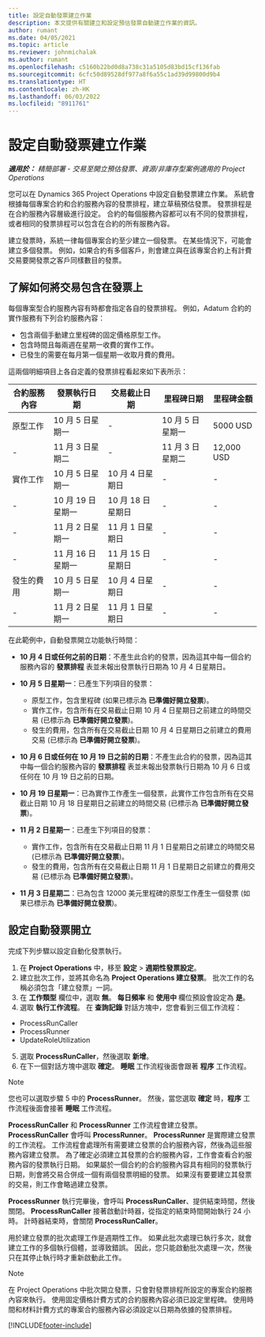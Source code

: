 ```yaml
---
title: 設定自動發票建立作業
description: 本文提供有關建立和設定預估發票自動建立作業的資訊。
author: rumant
ms.date: 04/05/2021
ms.topic: article
ms.reviewer: johnmichalak
ms.author: rumant
ms.openlocfilehash: c5160b22bd0d8a738c31a5105d83bd15cf136fab
ms.sourcegitcommit: 6cfc50d89528df977a8f6a55c1ad39d99800d9b4
ms.translationtype: HT
ms.contentlocale: zh-HK
ms.lasthandoff: 06/03/2022
ms.locfileid: "8911761"
---
```

# <a name="set-up-automatic-invoice-creation"></a>設定自動發票建立作業 
 
_**適用於：** 精簡部署 - 交易至開立預估發票、資源/非庫存型案例適用的 Project Operations_

您可以在 Dynamics 365 Project Operations 中設定自動發票建立作業。 系統會根據每個專案合約和合約服務內容的發票排程，建立草稿預估發票。 發票排程是在合約服務內容層級進行設定。 合約的每個服務內容都可以有不同的發票排程，或者相同的發票排程可以包含在合約的所有服務內容。

建立發票時，系統一律每個專案合約至少建立一個發票。 在某些情況下，可能會建立多個發票。 例如，如果合約有多個客戶，則會建立與在該專案合約上有計費交易要開發票之客戶同樣數目的發票。

## <a name="understand-how-transactions-are-included-on-an-invoice"></a>了解如何將交易包含在發票上 

每個專案型合約服務內容有時都會指定各自的發票排程。 例如，Adatum 合約的實作服務有下列合約服務內容：

- 包含兩個手動建立里程碑的固定價格原型工作。
- 包含時間且每兩週在星期一收費的實作工作。
- 已發生的需要在每月第一個星期一收取月費的費用。

這兩個明細項目上各自定義的發票排程看起來如下表所示：

| 合約服務內容 | 發票執行日期 | 交易截止日期 | 里程碑日期 | 里程碑金額 |
| --- | --- | --- | --- | --- |
| 原型工作 | 10 月 5 日星期一 | - | 10 月 5 日星期一 | 5000 USD |
| - | 11 月 3 日星期二 | - | 11 月 3 日星期二 | 12,000 USD |
| 實作工作 | 10 月 5 日星期一 | 10 月 4 日星期日 | - | - |
| - | 10 月 19 日星期一 | 10 月 18 日星期日 | - | - |
| - | 11 月 2 日星期一 | 11 月 1 日星期日 | - | - |
| - | 11 月 16 日星期一 | 11 月 15 日星期日 | - | - |
| 發生的費用 | 10 月 5 日星期一 | 10 月 4 日星期日 | - | - |
| - | 11 月 2 日星期一 | 11 月 1 日星期日 | - | - |

在此範例中，自動發票開立功能執行時間：

- **10 月 4 日或任何之前的日期**：不產生此合約的發票，因為這其中每一個合約服務內容的 **發票排程** 表並未報出發票執行日期為 10 月 4 日星期日。
- **10 月 5 日星期一**：已產生下列項目的發票：

    - 原型工作，包含里程碑 (如果已標示為 **已準備好開立發票**)。
    - 實作工作，包含所有在交易截止日期 10 月 4 日星期日之前建立的時間交易 (已標示為 **已準備好開立發票**)。
    - 發生的費用，包含所有在交易截止日期 10 月 4 日星期日之前建立的費用交易 (已標示為 **已準備好開立發票**)。
  
- **10 月 6 日或任何在 10 月 19 日之前的日期**：不產生此合約的發票，因為這其中每一個合約服務內容的 **發票排程** 表並未報出發票執行日期為 10 月 6 日或任何在 10 月 19 日之前的日期。
- **10 月 19 日星期一**：已為實作工作產生一個發票，此實作工作包含所有在交易截止日期 10 月 18 日星期日之前建立的時間交易 (已標示為 **已準備好開立發票**)。
- **11 月 2 日星期一**：已產生下列項目的發票：

    - 實作工作，包含所有在交易截止日期 11 月 1 日星期日之前建立的時間交易 (已標示為 **已準備好開立發票**)。
    - 發生的費用，包含所有在交易截止日期 11 月 1 日星期日之前建立的費用交易 (已標示為 **已準備好開立發票**)。

- **11 月 3 日星期二**：已為包含 12000 美元里程碑的原型工作產生一個發票 (如果已標示為 **已準備好開立發票**)。

## <a name="configure-automatic-invoicing"></a>設定自動發票開立

完成下列步驟以設定自動化發票執行。

1. 在 **Project Operations** 中，移至 **設定** > **週期性發票設定**。
2. 建立批次工作，並將其命名為 **Project Operations 建立發票**。 批次工作的名稱必須包含「建立發票」一詞。
3. 在 **工作類型** 欄位中，選取 **無**。 **每日頻率** 和 **使用中** 欄位預設會設定為 **是**。
4. 選取 **執行工作流程**。 在 **查詢記錄** 對話方塊中，您會看到三個工作流程：

- ProcessRunCaller
- ProcessRunner
- UpdateRoleUtilization

5. 選取 **ProcessRunCaller**，然後選取 **新增**。
6. 在下一個對話方塊中選取 **確定**。 **睡眠** 工作流程後面會跟著 **程序** 工作流程。 

> [!NOTE]
> 您也可以選取步驟 5 中的 **ProcessRunner**。 然後，當您選取 **確定** 時，**程序** 工作流程後面會接著 **睡眠** 工作流程。

**ProcessRunCaller** 和 **ProcessRunner** 工作流程會建立發票。 **ProcessRunCaller** 會呼叫 **ProcessRunner**。 **ProcessRunner** 是實際建立發票的工作流程。 工作流程會處理所有需要建立發票的合約服務內容，然後為這些服務內容建立發票。 為了確定必須建立其發票的合約服務內容，工作會查看合約服務內容的發票執行日期。 如果屬於一個合約的合約服務內容具有相同的發票執行日期，則會將交易合併成一個有兩個發票明細的發票。 如果沒有要要建立其發票的交易，則工作會略過建立發票。

**ProcessRunner** 執行完畢後，會呼叫 **ProcessRunCaller**、提供結束時間，然後關閉。 **ProcessRunCaller** 接著啟動計時器，從指定的結束時間開始執行 24 小時。 計時器結束時，會關閉 **ProcessRunCaller**。

用於建立發票的批次處理工作是週期性工作。 如果此批次處理已執行多次，就會建立工作的多個執行個體，並導致錯誤。 因此，您只能啟動批次處理一次，然後只在其停止執行時才重新啟動此工作。

> [!NOTE]
> 在 Project Operations 中批次開立發票，只會對發票排程所設定的專案合約服務內容來執行。 使用固定價格計費方式的合約服務內容必須已設定里程碑。 使用時間和材料計費方式的專案合約服務內容必須設定以日期為依據的發票排程。


[!INCLUDE[footer-include](../../includes/footer-banner.md)]
